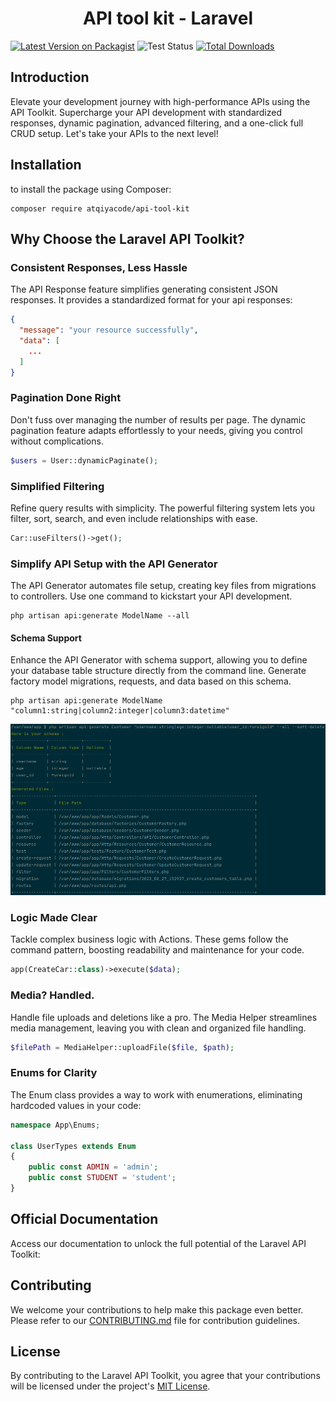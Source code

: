 <h1><center>API tool kit - Laravel</center></h1>


[![Latest Version on Packagist](https://img.shields.io/packagist/v/atqiyacode/api-tool-kit.svg?style=flat-square)](https://packagist.org/packages/atqiyacode/api-tool-kit)
![Test Status](https://img.shields.io/github/actions/workflow/status/atqiyacode/api-tool-kit/test.yml?label=tests&branch=master)
[![Total Downloads](https://img.shields.io/packagist/dt/atqiyacode/api-tool-kit.svg?style=flat-square)](https://packagist.org/packages/atqiyacode/api-tool-kit)

## Introduction
Elevate your development journey with high-performance APIs using the API Toolkit. Supercharge your API development with standardized responses, dynamic pagination, advanced filtering, and a one-click full CRUD setup. Let's take your APIs to the next level!


## Installation
to install the package using Composer:
```
composer require atqiyacode/api-tool-kit
```
## Why Choose the Laravel API Toolkit?

### Consistent Responses, Less Hassle
The API Response feature simplifies generating consistent JSON responses. It provides a standardized format for your api responses:
```json
{
  "message": "your resource successfully",
  "data": [
    ...
  ]
}
```
### Pagination Done Right
Don't fuss over managing the number of results per page. The dynamic pagination feature adapts effortlessly to your needs, giving you control without complications.

```php
$users = User::dynamicPaginate();
```
### Simplified Filtering
Refine query results with simplicity. The powerful filtering system lets you filter, sort, search, and even include relationships with ease.

```php
Car::useFilters()->get();
```
### Simplify API Setup with the API Generator

The API Generator automates file setup, creating key files from migrations to controllers. Use one command to kickstart your API development.
```
php artisan api:generate ModelName --all
```
#### Schema Support
Enhance the API Generator with schema support, allowing you to define your database table structure directly from the command line. Generate factory model migrations, requests, and data based on this schema.

```
php artisan api:generate ModelName "column1:string|column2:integer|column3:datetime"
```

<p align="center">
    <img src="api-generator.png">
</p>

### Logic Made Clear
Tackle complex business logic with Actions. These gems follow the command pattern, boosting readability and maintenance for your code.

```php
app(CreateCar::class)->execute($data);
```

### Media? Handled.
Handle file uploads and deletions like a pro. The Media Helper streamlines media management, leaving you with clean and organized file handling.
```php
$filePath = MediaHelper::uploadFile($file, $path);
```
### Enums for Clarity
The Enum class provides a way to work with enumerations, eliminating hardcoded values in your code:
```php
namespace App\Enums;

class UserTypes extends Enum
{
    public const ADMIN = 'admin';
    public const STUDENT = 'student';
}
```

## Official Documentation
Access our documentation to unlock the full potential of the Laravel API Toolkit:

<!-- [Explore the Documentation](https://laravelapitoolkit.com/) -->

## Contributing
We welcome your contributions to help make this package even better. Please refer to our [CONTRIBUTING.md](CONTRIBUTING.md) file for contribution guidelines.

## License

By contributing to the Laravel API Toolkit, you agree that your contributions will be licensed under the project's [MIT License](LICENSE.md).

